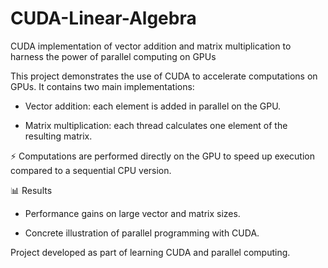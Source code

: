 # CUDA-Linear-Algebra
CUDA implementation of vector addition and matrix multiplication to harness the power of parallel computing on GPUs


This project demonstrates the use of CUDA to accelerate computations on GPUs.
It contains two main implementations:

- Vector addition: each element is added in parallel on the GPU.
  
- Matrix multiplication: each thread calculates one element of the resulting matrix.


⚡ Computations are performed directly on the GPU to speed up execution compared to a sequential CPU version.


📊 Results

- Performance gains on large vector and matrix sizes.

- Concrete illustration of parallel programming with CUDA.


Project developed as part of learning CUDA and parallel computing.
